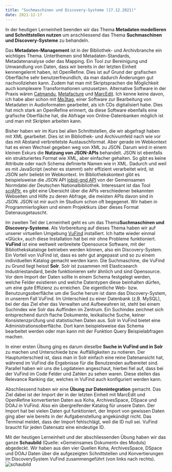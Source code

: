 ```yaml
---
title: "Suchmaschinen und Discovery-Systeme (17.12.2021)"
date: 2021-12-17
---
```

In der heutigen Lerneinheit beenden wir das Thema **Metadaten modellieren und Schnittstellen nutzen** um anschliessend das Thema **Suchmaschinen und Discovery-Systeme** zu behandeln.

Das **Metadaten-Management** ist in der Bibliothek- und Archivbranche ein wichtiges Thema. Unterthemen sind Metadaten-Standards, Metadatenanalyse oder das Mapping. Ein Tool zur Bereinigung und Umwandlung von Daten, dass wir bereits in der letzten Einheit kennengelernt haben, ist OpenRefine. Dies ist auf Grund der grafischen Oberfläche sehr benutzerfreundlich, da man dadurch Änderungen gut nachvollziehen kann. Zudem hat man mit Skriptsprachen die Möglichkeit auch komplexere Transformationen umzusetzen. Alternative Software in der Praxis wären [Catmandu](https://librecat.org/), [Metafacture](https://github.com/metafacture/metafacture-core) und [MarcEdit](https://marcedit.reeset.net/). Ich kenne keine davon, ich habe aber schon mit [Mp3tag](https://www.mp3tag.de/), einer Software zur Bearbeitung von Metadaten in Audioformaten gearbeitet, als ich CDs digitalisiert habe. Dies hat mich stark an OpenRefine erinnert, da diese Software ebenfalls eine grafische Oberfläche hat, die Abfrage von Online-Datenbanken möglich ist und man mit Skripten arbeiten kann.

Bisher haben wir im Kurs bei allen Schnittstellen, die wir abgefragt haben mit XML gearbeitet. Dies ist im Bibliothek- und Archivumfeld nach wie vor das mit Abstand verbreitetste Austauschformat. Aber gerade im Webkontext hat es einen Wechsel gegeben weg von XML zu JSON. Darum wird in einem kleinen Exkurs die **Nutzung von JSON-APIs** behandelt. JSON ist ebenfalls ein strukturiertes Format wie XML, aber einfacher gehalten. So gibt es keine Attribute oder nach Schema definierte Namen wie in XML. Dadurch und weil es mit JavaScript (woher es stammt) sehr effizient verarbeitet wird, ist JSON sehr beliebt im Webkontext. Im Bibliothekskontext gibt es beispielsweise die JSON API [lobid-gnd API](https://lobid.org/gnd/api) von der Gemeinsamen Normdatei der Deutschen Nationalbibliothek. Interessant ist das Tool [scrAPIr](https://scrapir.org/), es gibt eine Übersicht über die APIs verschiedener bekannten Webseiten und Hilfe zu deren Abfrage, die meisten APIs davon sind in JSON. JSON ist mir auch im Studium schon oft begegenet. Wir haben in Programmierlogiken und einem Projektkurs über dieses Format Datenausgetauscht.

Im zweiten Teil der Lerneinheit geht es um das Thema**Suchmaschinen und Discovery-Systeme**. Als Vorbereitung auf dieses Thema haben wir auf unserer virtuellen Umgebung [VuFind](https://vufind.org/vufind/) installiert. Ich hatte wieder einmal «Glück», auch diese Installation hat bei mir ohne Probleme funktioniert. **VuFind** ist eine weltweit verbreitete Opensource Software, mit der Bibliothekskataloge betrieben werden können, also ein Discovery-System. Ein Vorteil von VuFind ist, dass es sehr gut angepasst und so zu einem individuellen Katalog gemacht werden kann.
Die Suchmaschine, die VuFind zu Grund liegt heisst **Solr**. Solr ist zusammen mit Elasticsearch Industriestandard, beide funktionieren sehr ähnlich und sind Opensource.  Vor dem Import der Daten sollte in einem Schema festgelegt werden, welche Felder existieren und welche Datentypen diese beinhalten dürfen, um eine gute Effizienz zu erreichen. Die eigentliche Web- bzw. Benutzungsoberfläche um die Suche herum ist dann das Discovery-System, in unserem Fall VuFind. Im Unterschied zu einer Datenbank (z.B. MySQL), bei der das Ziel eher das Verwalten und Aufbewahren ist, steht bei einem Suchindex wie Solr das Auffinden im Zentrum. Ein Suchindex zeichnet sich entsprechend durch flache Dokumente, lexikalische Suche, keiner Konsistenzprüfung und statistischen Daten aus. Solr in VuFind bietet eine Administrationsoberfläche. Dort kann beispielsweise das Schema bearbeitet werden oder man kann mit der Funktion Query Beispielabfragen machen.

In einer ersten Übung ging es darum dieselbe **Suche in VuFind und in Solr** zu machen und Unterschiede bzw. Auffälligkeiten zu notieren. Der Hauptunterschied ist, dass man in Solr einfach eine reine Datenansicht hat, während im VuFind die Ergebnisse für die Benutzenden aufbereitet sind. Parallel haben wir uns die Logdateien angeschaut, hierbei fiel auf, dass bei der VuFind im Code Felder und Zahlen zu sehen waren. Diese stellen das Relevance Ranking dar, welches in VuFind auch konfiguriert werden kann.

Abschliessend haben wir eine **Übung zur Datenintegration** gemacht. Das Ziel dabei ist der Import der in der letzten Einheit mit MarcEdit und OpenRefine konvertierten Daten aus Koha, ArchivesSpace, DSpace und DOAJ in VuFind. Also ein übergreifender Katalog für unsere Daten. Der Import hat bei vielen Daten gut funktioniert, der Import von gewissen Daten ging aber wie bereits in der Aufgabenstellung angekündigt nicht. Das Terminal meldet, dass der Import fehlschlägt, weil die ID null sei. VuFind braucht für jeden Datensatz eine eindeutige ID.

Mit der heutigen Lerneinheit und der abschliessenden Übung haben wir das ganze **Schaubild** (Quelle: «Gemeinsames Dokument» des Moduls) abgedeckt. Wir haben aus den vier Quellen Koha, ArchivesSpace, DSpace und DOAJ Daten über die aufgezeigten Schnittstellen und Konvertierungen im DiscoverySystem VuFind zusammengeführt (von links nach rechts). 
![schaubild](https://user-images.githubusercontent.com/80347185/133646756-9aa33341-eb40-46ab-b489-fe8a812598b5.png)
